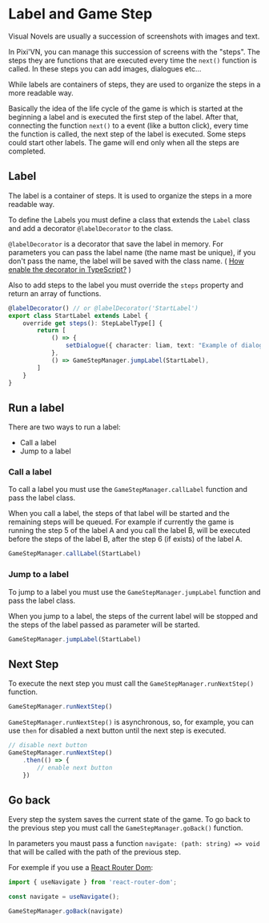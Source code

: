 # Label and Game Step

Visual Novels are usually a succession of screenshots with images and text.

In Pixi'VN, you can manage this succession of screens with the "steps". The steps they are functions that are executed every time the `next()` function is called. In these steps you can add images, dialogues etc...

While labels are containers of steps, they are used to organize the steps in a more readable way.

Basically the idea of the life cycle of the game is which is started at the beginning a label and is executed the first step of the label. After that, connecting the function `next()` to a event (like a button click), every time the function is called, the next step of the label is executed.
Some steps could start other labels. The game will end only when all the steps are completed.

## Label

The label is a container of steps. It is used to organize the steps in a more readable way.

To define the Labels you must define a class that extends the `Label` class and add a decorator `@labelDecorator` to the class.

`@labelDecorator` is a decorator that save the label in memory. For parameters you can pass the label name (the name mast be unique), if you don't pass the name, the label will be saved with the class name. ( [How enable the decorator in TypeScript?](/Various-Answers#how-enable-the-decorator-in-typescript) )

Also to add steps to the label you must override the `steps` property and return an array of functions.

```typescript
@labelDecorator() // or @labelDecorator('StartLabel')
export class StartLabel extends Label {
    override get steps(): StepLabelType[] {
        return [
            () => {
                setDialogue({ character: liam, text: "Example of dialogue" })
            },
            () => GameStepManager.jumpLabel(StartLabel),
        ]
    }
}
```

## Run a label

There are two ways to run a label:

* Call a label
* Jump to a label

### Call a label

To call a label you must use the `GameStepManager.callLabel` function and pass the label class.

When you call a label, the steps of that label will be started and the remaining steps will be queued. For example if currently the game is running the step 5 of the label A and you call the label B, will be executed before the steps of the label B, after the step 6 (if exists) of the label A.

```typescript
GameStepManager.callLabel(StartLabel)
```

### Jump to a label

To jump to a label you must use the `GameStepManager.jumpLabel` function and pass the label class.

When you jump to a label, the steps of the current label will be stopped and the steps of the label passed as parameter will be started.

```typescript
GameStepManager.jumpLabel(StartLabel)
```

## Next Step

To execute the next step you must call the `GameStepManager.runNextStep()` function.

```typescript
GameStepManager.runNextStep()
```

`GameStepManager.runNextStep()` is asynchronous, so, for example, you can use `then` for disabled a next button until the next step is executed.

```typescript
// disable next button
GameStepManager.runNextStep()
    .then(() => {
        // enable next button
    })
```

## Go back

Every step the system saves the current state of the game. To go back to the previous step you must call the `GameStepManager.goBack()` function.

In parameters you maust pass a function `navigate: (path: string) => void` that will be called with the path of the previous step.

For exemple if you use a [React Router Dom](https://reactrouter.com):

```typescript
import { useNavigate } from 'react-router-dom';

const navigate = useNavigate();

GameStepManager.goBack(navigate)
```
